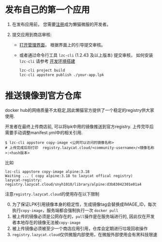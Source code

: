 # 发布自己的第一个应用

1. 在发布应用前， 您需要[注册](https://lazycat.cloud/login?redirect=https://developer.lazycat.cloud/)成为懒猫微服的开发者。

2. 提交应用到商店审核:

    - [打开管理界面](https://developer.lazycat.cloud/manage)， 根据界面上的引导提交审核。

    - 或者通过命令行工具 `lzc-cli` (1.2.43 及以上版本) 提交审核， 如何安装 `lzc-cli` 请参考 [开发环境搭建](https://developer.lazycat.cloud/lzc-cli.html)

        ```bash
        lzc-cli project build
        lzc-cli appstore publish ./your-app.lpk
        ```

# 推送镜像到官方仓库

docker hub的网络质量不太稳定,因此懒猫官方提供了一个稳定的registry供大家使用.

开发者在最终上传商店前, 可以将lpk中用的镜像推送到官方registry. 上传完毕后需要手动调整manifest.yml中的相关引用.
```
$ lzc-cli appstore copy-image <公网可以访问的镜像名称>
# 上传完成后将打印  registry.lazycat.cloud/<community-username>/<镜像名称>:<hash版本>
```

比如
```
lzc-cli appstore copy-image alpine:3.18
Waiting ... ( copy alpine:3.18 to lazycat offical registry)
lazycat-registry: registry.lazycat.cloud/snyh1010/library/alpine:d3b83042301e01a4

```

注意`registry.lazycat.cloud`的使用存在以下限制

0. 为了保证LPK引用镜像本身的稳定性，生成镜像tag会替换成IMAGE_ID，每次执行`copy-image`，服务端都会强制执行一次 `docker pull`
1. 被上传的镜像必须是公网存在的，`pull`操作是在服务端进行的, 因此仅在开发者本地存在的镜像无法被`copy-image`
2. 被上传镜像必须被至少一个商店应用引用，仓库会定期进行垃圾回收操作
3. `registry.lazycat.cloud`仅供微服内部使用，在微服外部使用会有黑科技限速
